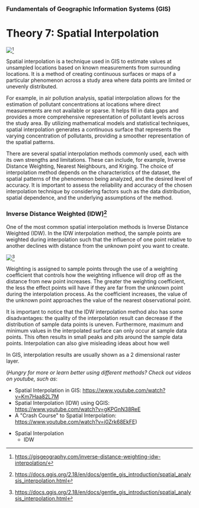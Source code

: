 
### Fundamentals of Geographic Information Systems (GIS)

# Theory 7: Spatial Interpolation

![](https://gisgeography.com/wp-content/uploads/2016/05/IDW-Featured-Image-1265x568.png)[^1]

Spatial interpolation is a technique used in GIS to estimate values at unsampled locations based on known measurements from surrounding locations. It is a method of creating continuous surfaces or maps of a particular phenomenon across a study area where data points are limited or unevenly distributed.

For example, in air pollution analysis, spatial interpolation allows for the estimation of pollutant concentrations at locations where direct measurements are not available or sparse. It helps fill in data gaps and provides a more comprehensive representation of pollutant levels across the study area. By utilizing mathematical models and statistical techniques, spatial interpolation generates a continuous surface that represents the varying concentration of pollutants, providing a smoother representation of the spatial patterns.

There are several spatial interpolation methods commonly used, each with its own strengths and limitations. These can include, for example, Inverse Distance Weighting, Nearest Neighbours, and Kriging. The choice of interpolation method depends on the characteristics of the dataset, the spatial patterns of the phenomenon being analyzed, and the desired level of accuracy. It is important to assess the reliability and accuracy of the chosen interpolation technique by considering factors such as the data distribution, spatial dependence, and the underlying assumptions of the method.

### Inverse Distance Weighted (IDW)[^2]
One of the most common spatial interpolation methods is Inverse Distance Weighted (IDW). In the IDW interpolation method, the sample points are weighted during interpolation such that the influence of one point relative to another declines with distance from the unknown point you want to create.

![](https://docs.qgis.org/2.18/en/_images/idw_interpolation.png)[^2]

Weighting is assigned to sample points through the use of a weighting coefficient that controls how the weighting influence will drop off as the distance from new point increases. The greater the weighting coefficient, the less the effect points will have if they are far from the unknown point during the interpolation process. As the coefficient increases, the value of the unknown point approaches the value of the nearest observational point.

It is important to notice that the IDW interpolation method also has some disadvantages: the quality of the interpolation result can decrease if the distribution of sample data points is uneven. Furthermore, maximum and minimum values in the interpolated surface can only occur at sample data points. This often results in small peaks and pits around the sample data points. Interpolation can also give misleading ideas about how well 

In GIS, interpolation results are usually shown as a 2 dimensional raster layer.

(*Hungry for more or learn better using different methods? Check out videos on youtube, such as*:
- Spatial Interpolation in GIS: https://www.youtube.com/watch?v=Km7Haa82L7M
- Spatial Interpolation (IDW) using QGIS: https://www.youtube.com/watch?v=gKPGnN38ReE
- A "Crash Course" to Spatial Interpolation: https://www.youtube.com/watch?v=i0Zrk68EkFE)

[^1]: https://gisgeography.com/inverse-distance-weighting-idw-interpolation/
[^2]: https://docs.qgis.org/2.18/en/docs/gentle_gis_introduction/spatial_analysis_interpolation.html 

- Spatial Interpolation
	- IDW

<!--stackedit_data:
eyJoaXN0b3J5IjpbMjM3MDA0MTMyLC02NzI1NDA2MTIsMjAxND
k5OTQwMSwtMTA5ODM5MjI3OSwtMTgyNjYxMzA0MF19
-->